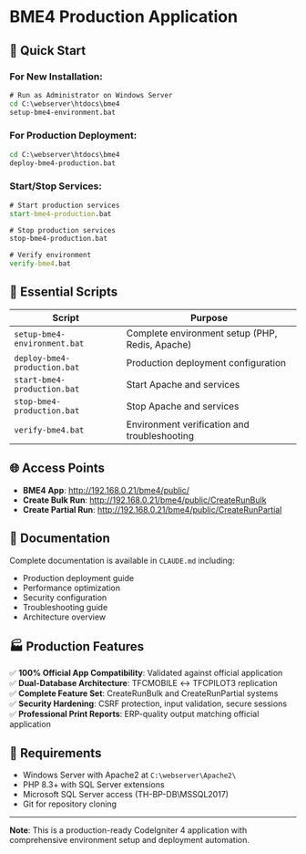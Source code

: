 # BME4 Production Application

## 🚀 Quick Start

### For New Installation:
```cmd
# Run as Administrator on Windows Server
cd C:\webserver\htdocs\bme4
setup-bme4-environment.bat
```

### For Production Deployment:
```cmd
cd C:\webserver\htdocs\bme4
deploy-bme4-production.bat
```

### Start/Stop Services:
```cmd
# Start production services
start-bme4-production.bat

# Stop production services  
stop-bme4-production.bat

# Verify environment
verify-bme4.bat
```

## 📁 Essential Scripts

| Script | Purpose |
|--------|---------|
| `setup-bme4-environment.bat` | Complete environment setup (PHP, Redis, Apache) |
| `deploy-bme4-production.bat` | Production deployment configuration |
| `start-bme4-production.bat` | Start Apache and services |
| `stop-bme4-production.bat` | Stop Apache and services |
| `verify-bme4.bat` | Environment verification and troubleshooting |

## 🌐 Access Points

- **BME4 App**: http://192.168.0.21/bme4/public/
- **Create Bulk Run**: http://192.168.0.21/bme4/public/CreateRunBulk
- **Create Partial Run**: http://192.168.0.21/bme4/public/CreateRunPartial

## 📖 Documentation

Complete documentation is available in `CLAUDE.md` including:
- Production deployment guide
- Performance optimization
- Security configuration
- Troubleshooting guide
- Architecture overview

## 🏭 Production Features

✅ **100% Official App Compatibility**: Validated against official application  
✅ **Dual-Database Architecture**: TFCMOBILE ↔ TFCPILOT3 replication  
✅ **Complete Feature Set**: CreateRunBulk and CreateRunPartial systems  
✅ **Security Hardening**: CSRF protection, input validation, secure sessions  
✅ **Professional Print Reports**: ERP-quality output matching official application

## 🔧 Requirements

- Windows Server with Apache2 at `C:\webserver\Apache2\`
- PHP 8.3+ with SQL Server extensions
- Microsoft SQL Server access (TH-BP-DB\MSSQL2017)
- Git for repository cloning

---

**Note**: This is a production-ready CodeIgniter 4 application with comprehensive environment setup and deployment automation.